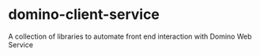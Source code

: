 # domino-client-service

A collection of libraries to automate front end interaction with Domino Web Service
